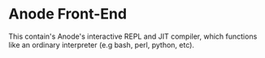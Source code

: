 

# Anode Front-End

This contain's Anode's interactive REPL and JIT compiler, which functions like an ordinary interpreter (e.g bash, perl, python, etc).
